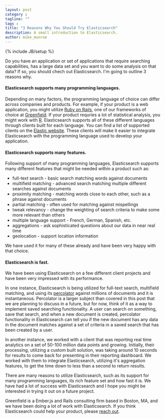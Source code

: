 ```yaml
---
layout: post
category :
tagline: ""
tags :
title: "3 Reasons Why You Should Try Elasticsearch"
description: A small introduction to Elasticsearch.
author: mike_munroe
---
```

{% include JB/setup %}

Do you have an application or set of applications that require searching
capabilities, has a large data set and you want to do some analysis on that
data? If so, you should chech out Elasticsearch. I'm going to outline 3 reasons
why.

#### Elasticsearch supports many programming languages.
Depending on many factors, the programming language of choice can differ
across companies and products. For example, if your product is a web
application, you might utilize [Ruby on Rails](http://rubyonrails.org/), one of
our frameworks of choice at [Greenfield](http://greenfieldhq.com). If your
product requries a lot of statistical analysis, you might work with
[R](http://www.r-project.org/). Elasticsearch supports all of these different
languages through clients built for each language. You can find a list of
supported clients on the
[Elastic website](https://www.elastic.co/guide/en/elasticsearch/client/community/current/clients.html).
These clients will make it easier to integrate Elasticsearch with the
programming language used to develop your application.

#### Elasticsearch supports many features.
Following support of many programming languages, Elasticsearch supports many
different features that might be needed within a product such as:

*  full-text search - basic search matching words against documents
*  multifield matching - advanced search matching multiple different searches
against documents
*  proximity matching - matching words close to each other, such as a phrase
against documents
*  partial matching - often used for matching against mispellings
*  tweak relevancy - change the weighting of search criteria to make some more
relevant than others
*  multiple language support - French, German, Spanish, etc.
*  aggregations - ask sophisticated questions about our data in near real time
*  geolocation - support location information

We have used it for many of these already and have been very happy with that
choice.

#### Elasticsearch is fast.
We have been using Elasticsearch on a few different client projects and have
been very impressed with its performance.

In one instance, Elasticsearch is being utilized for full-text search,
multifield matching, and using its [percolator](https://www.elastic.co/guide/en/elasticsearch/reference/1.3/search-percolate.html)
against millions of documents and it is instantaneous. Percolator is a larger
subject than covered in this post that we are planning to discuss in a future,
but for now, think of it as a way to implement saved searching functionality.
A user can search on something, save that search, and when a new document is
created, percolator functionality in Elasticsearch can tell you if the new
document has any data in the document matches against a set of criteria in a
saved search that has been created by a user.

In another instance, we worked with a client that was reporting real time
analytics on a set of 50-100 million data points and growing. Initially, their
processing, utilizing a custom built solution, was taking around 10 seconds for
results to come back for presenting in their reporting dashboard. We worked with
them to integrate Elasticsearch, utilizing it's aggregation features, to get the
time down to less than a second to return results.

There are many reasons to utilize Elasticsearch, such as its support for many
programming languages, its rich feature set and how fast it is. We have had a
lot of success with Elasticsearch and I hope you might be interested in trying
it out on a future project.

Greenfield is a Ember.js and Rails consulting firm based in Boston, MA, and we
have been doing a lot of work with Elasticsearch. If you think Elasticsearch
could help your product, please
[reach out](http://greenfieldhq.com/#/?anchor=contact).
